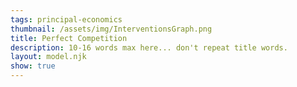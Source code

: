 ```yaml
---
tags: principal-economics
thumbnail: /assets/img/InterventionsGraph.png
title: Perfect Competition
description: 10-16 words max here... don't repeat title words.
layout: model.njk
show: true
---
```

<script defer>
const myCalculator = new EconVision();

myCalculator.setGraphs({
  "idDiv": "CostCurvesGraph",
  "height": "650px",
  "width": "100",
  "left": -15,
  "right": 170,
  "bottom": -10,
  "top": 100,
  "showGrid": false,
  "expressions": false,
  "keypad": false,
  "zoomFit": true,
  "settingsMenu": true,
  "showXAxis": true,
  "showYAxis": true,
  "xAxisLabel": "Quantity (units)",
  "yAxisLabel": "Price per unit ($)"})



//define unit price using slider
myCalculator.addSliderInput({ 'idDiv': 'UnitPriceSlider', 'title': 'Unit Price (Marginal Revenue)', 'latex': 'P_{u}', 'min': '0', 'max': '60', 'step': '1', 'defaultValue': '30', 'simpleMode': true, 'legendText': ["Decrease", " ", "Increase"], 'listGraphs': [0] });
myCalculator.addExpression({ 'idDiv': 'UnitPrice (Marginal Revenue)', 'latex': "P\\left(x\\right)=P_{u}+0x\\left\\{x>0\\right\\}", 'color': '#000000', 'hidden': false, 'min': '0', 'listGraphs': [0] });

//define average fixed cost using slider
myCalculator.addSliderInput({ 'idDiv': 'AverageFixedCostSlider', 'title': 'Fixed Cost', 'latex': 'F_{c}', 'min': '0', 'max': '1000', 'step': '1', 'defaultValue': '100', 'simpleMode': true, 'legendText': ["Decrease", " ", "Increase"], 'listGraphs': [0] });
myCalculator.addExpression({ 'idDiv': 'AverageFixedCost', 'latex': "A_{FC}\\left(x\\right)=\\frac{F_{c}}{x}\\left\\{x>0\\right\\}", 'color': '#be185d', 'hidden': false, 'listGraphs': [0] });

//define marginal cost using slider
myCalculator.addSliderInput({'idDiv':'MarginalCostSlider','title':'Marginal Cost','latex':'V','min':'0','max':'44','step':'0.5','defaultValue':'14','simpleMode':true,'legendText':["Decrease"," ","Increase"],'listGraphs':[0]});
myCalculator.addExpression({ 'idDiv': 'AverageVariableCost', 'latex': "A_{VC}\\left(x\\right)=V+0.5x\\left\\{x>0\\right\\}", 'color': '#2438cc', 'hidden': false, 'listGraphs': [0] });

//define average total cost
myCalculator.addExpression({ 'idDiv': 'AverageTotalCost', 'latex': "A_{TC}\\left(x\\right)=V+0.5x+(F_{c}/x)\\left\\{x>0\\right\\}", 'color': '#0284c7', 'hidden': false, 'listGraphs': [0] });

//define marginal cost
myCalculator.addExpression({ 'idDiv': 'MarginalCost', 'latex': "M_{c}\\left(x\\right)=V+x\\left\\{x>0\\right\\}", 'color': '#15803d', 'hidden': false, 'listGraphs': [0] });



//label marginal cost curve
myCalculator.addLabel({ 'idDiv': 'MarginalCostLabel', 'latex': "\\left(80,80+V\\right)", 'label': 'Marginal Cost', 'color': '#15803d', 'pointSize': '0', 'showLabel': true, 'listGraphs': [0] });

//label average cost curve
myCalculator.addLabel({ 'idDiv': 'AverageCostLabel', 'latex': "\\left(100,V+50+\\frac{F_{c}}{100}\\right)", 'label': 'Average Cost', 'color': '#0284c7', 'pointSize': '0', 'showLabel': true, 'listGraphs': [0] });

//label average variable cost
myCalculator.addLabel({ 'idDiv': 'AverageVariableCostLabel', 'latex': "\\left(140,V+70\\right)", 'label': 'Average Variable Cost', 'color': '#2438cc', 'pointSize': '0', 'showLabel': true, 'listGraphs': [0] });

//label Unit Price
myCalculator.addLabel({ 'idDiv': 'UnitPriceLabel', 'latex': "\\left(100,P_{u}\\right)", 'label': 'Unit Price', 'color': '#000000','dragMode':Desmos.DragModes.Y , 'pointSize': '0', 'showLabel': true, 'listGraphs': [0] });

//label average fixed cost
myCalculator.addLabel({ 'idDiv': 'AverageFixedCostLabel', 'latex': "\\left(50,\\frac{F_{c}}{50}\\right)", 'label': 'Average Fixed Cost', 'color': '#be185d', 'pointSize': '0', 'showLabel': true, 'listGraphs': [0] });

//add intersection Marginal Cost and Unit Price
myCalculator.addExpression({ 'idDiv': 'IntersectMcP', 'latex': "P\\left(q\\right)\\sim M_{c}\\left(q\\right)", 'color': '#000000', 'hidden': false, 'min': '0', 'listGraphs': [0] });

//profit box
//myCalculator.addExpression({ 'idDiv': 'ProfitBox', 'latex': "\\operatorname{polygon}\\left(\\left(q,\\ P_{u}\\right),\\left(0,P_{u}\\right),\\left(0,A_{TC}\\left(q\\right)\\right),\\left(q,A_{TC}\\left(q\\right)\\right)\\right)", 'color': '#ea580c', 'hidden': false, 'min': '0', 'listGraphs': [0] });
//FOC
myCalculator.addExpression({ 'idDiv': 'findFOC', 'latex': "A_{TC}'\\left(c\\right)\\sim0", 'hidden': true, 'listGraphs': [0] });
myCalculator.addExpression({ 'idDiv': 'ProfitBox', 'latex': "0<x<q\\left\\{A_{TC}\\left(q\\right)<y<P_{u}\\right\\}", 'color': '#ea580c', 'hidden': false, 'lineStyle': 'Desmos.Styles.DASHED', 'lineWidth': '1', 'listGraphs': [0] });

myCalculator.addLabel({ 'idDiv': 'ProfitBoxLabel', 'latex': "\\left(q,\\ P_{u}\\right)\\left\\{q>c\\right\\}", 'label': 'Firm Profit', 'color': '#ea580c', 'pointSize': '0', 'showLabel': true, 'listGraphs': [0] });
myCalculator.addLabel({ 'idDiv': 'notProfitBoxLabel', 'latex': "\\left(q,\\ P_{u}\\right)\\left\\{q\\le c\\right\\}", 'label': 'No Profit', 'color': 'red', 'pointSize': '0', 'showLabel': true, 'listGraphs': [0] });

myCalculator.addExpression({ 'idDiv': 'EquilibriumQuantity', 'latex': "x=q\\left\\{0<y<P_{u}\\right\\}", 'color': '#404040', 'lineStyle': Desmos.Styles.DASHED, 'lineWidth': '1.5', 'max': '3', 'step': '0.5', 'listGraphs': [0] });
myCalculator.addLabel({ 'idDiv': 'EquilibriumQuantityLabel', 'latex': "\\left(q,0\\right)", 'label': 'Q*', 'color': '#404040', 'pointSize': '8', 'showLabel': true, 'labelOrientation': Desmos.LabelOrientations.BELOW, 'listGraphs': [0] });

myCalculator.addLabel({ 'idDiv': 'EquilibriumPriceLabel', 'latex': "\\left(0,P_{u}\\right)", 'label': 'P*', 'color':'#404040','pointSize':'8','showLabel':true,'labelOrientation':Desmos.LabelOrientations.LEFT,'listGraphs':[0]});

//INSTRUCTIONS
myCalculator.setInstructions({ 'title': 'Determining the equilibrium quantity and price in a perfectly competitive market', 'content': '<p class="p1"><strong>Increase/ decrease the market unit price</strong>&mdash;corresponding to the firm&rsquo;s marginal revenue&mdash;to observe how the firm adjusts the quantity it produces, Q* according to the equilibrium price P*.</p>' });

myCalculator.setInstructions({ 'title': 'Impacts on firm profit', 'content': '<b>You can also notice the impact of market fluctuations on the firm’s profit.</b> In a perfectly competitive market, when the market demand for a good changes, the price of this good is affected, thus increasing or reducing the difference between the firm’s marginal revenue (unit price) and its average cost that jointly determine how much profit the firm will make. <br> <br>\\theory{"Firm Profit","%%\\Pi=[P \\cdot Q]-[AC \\cdot Q]%%<br> %%\\Pi%% - Firm Profit <br>%%P%% - Unit Price (MR) <br> %%AC%% - Average Cost<br>%%Q%% - Quantity Produced "}  \\tip{"You can change the unit price in the competitive market by clicking and dragging the black point up and down as well."}' });

myCalculator.setInstructions({ 'title': 'Variations in the firm’s cost structure also affect the equilibrium quantity and firm profit.', 'content': 'Use the sliders on the left to increase or decrease the firm’s Fixed Cost and Marginal Cost and observe the result of these shifts on the firm’s profit. <br> <br> When average cost is equal or greater than the market unit price, the firm makes no profit. On the opposite, when the market unit price is greater than average cost curve, the firm makes positive profits(supernormal profits).'});


myCalculator.setCreators({ 'title': 'Developer', 'name': 'Elea', 'school': 'GS25’' });

</script>
